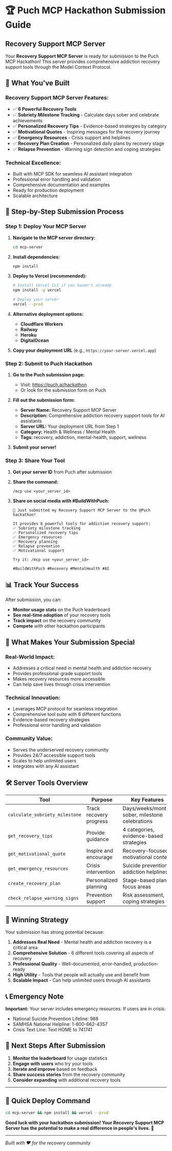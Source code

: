 # 🏆 Puch MCP Hackathon Submission Guide

## Recovery Support MCP Server

Your **Recovery Support MCP Server** is ready for submission to the Puch MCP Hackathon! This server provides comprehensive addiction recovery support tools through the Model Context Protocol.

## 🎯 What You've Built

### **Recovery Support MCP Server Features:**
- ✅ **6 Powerful Recovery Tools**
- ✅ **Sobriety Milestone Tracking** - Calculate days sober and celebrate achievements
- ✅ **Personalized Recovery Tips** - Evidence-based strategies by category
- ✅ **Motivational Quotes** - Inspiring messages for the recovery journey
- ✅ **Emergency Resources** - Crisis support and helplines
- ✅ **Recovery Plan Creation** - Personalized daily plans by recovery stage
- ✅ **Relapse Prevention** - Warning sign detection and coping strategies

### **Technical Excellence:**
- Built with MCP SDK for seamless AI assistant integration
- Professional error handling and validation
- Comprehensive documentation and examples
- Ready for production deployment
- Scalable architecture

## 🚀 Step-by-Step Submission Process

### **Step 1: Deploy Your MCP Server**

1. **Navigate to the MCP server directory:**
   ```bash
   cd mcp-server
   ```

2. **Install dependencies:**
   ```bash
   npm install
   ```

3. **Deploy to Vercel (recommended):**
   ```bash
   # Install Vercel CLI if you haven't already
   npm install -g vercel
   
   # Deploy your server
   vercel --prod
   ```

4. **Alternative deployment options:**
   - **Cloudflare Workers**
   - **Railway**
   - **Heroku**
   - **DigitalOcean**

5. **Copy your deployment URL** (e.g., `https://your-server.vercel.app`)

### **Step 2: Submit to Puch Hackathon**

1. **Go to the Puch submission page:**
   - Visit: https://puch.ai/hackathon
   - Or look for the submission form on Puch

2. **Fill out the submission form:**
   - **Server Name:** Recovery Support MCP Server
   - **Description:** Comprehensive addiction recovery support tools for AI assistants
   - **Server URL:** Your deployment URL from Step 1
   - **Category:** Health & Wellness / Mental Health
   - **Tags:** recovery, addiction, mental-health, support, wellness

3. **Submit your server!**

### **Step 3: Share Your Tool**

1. **Get your server ID** from Puch after submission

2. **Share the command:**
   ```
   /mcp use <your_server_id>
   ```

3. **Share on social media with #BuildWithPuch:**
   ```
   🌟 Just submitted my Recovery Support MCP Server to the @Puch hackathon! 

   It provides 6 powerful tools for addiction recovery support:
   ✅ Sobriety milestone tracking
   ✅ Personalized recovery tips  
   ✅ Emergency resources
   ✅ Recovery planning
   ✅ Relapse prevention
   ✅ Motivational support

   Try it: /mcp use <your_server_id>

   #BuildWithPuch #Recovery #MentalHealth #AI
   ```

## 📊 Track Your Success

After submission, you can:
- **Monitor usage stats** on the Puch leaderboard
- **See real-time adoption** of your recovery tools
- **Track impact** on the recovery community
- **Compete** with other hackathon participants

## 🎉 What Makes Your Submission Special

### **Real-World Impact:**
- Addresses a critical need in mental health and addiction recovery
- Provides professional-grade support tools
- Makes recovery resources more accessible
- Can help save lives through crisis intervention

### **Technical Innovation:**
- Leverages MCP protocol for seamless integration
- Comprehensive tool suite with 6 different functions
- Evidence-based recovery strategies
- Professional error handling and validation

### **Community Value:**
- Serves the underserved recovery community
- Provides 24/7 accessible support tools
- Scales to help unlimited users
- Integrates with any AI assistant

## 🛠️ Server Tools Overview

| Tool | Purpose | Key Features |
|------|---------|--------------|
| `calculate_sobriety_milestone` | Track recovery progress | Days/weeks/months sober, milestone celebrations |
| `get_recovery_tips` | Provide guidance | 4 categories, evidence-based strategies |
| `get_motivational_quote` | Inspire and encourage | Recovery-focused motivational content |
| `get_emergency_resources` | Crisis intervention | Suicide prevention, addiction helplines |
| `create_recovery_plan` | Personalized planning | Stage-based plans, focus areas |
| `check_relapse_warning_signs` | Prevention support | Risk assessment, coping strategies |

## 🏅 Winning Strategy

Your submission has strong potential because:

1. **Addresses Real Need** - Mental health and addiction recovery is a critical area
2. **Comprehensive Solution** - 6 different tools covering all aspects of recovery
3. **Professional Quality** - Well-documented, error-handled, production-ready
4. **High Utility** - Tools that people will actually use and benefit from
5. **Scalable Impact** - Can help unlimited users through AI assistants

## 📞 Emergency Note

**Important:** Your server includes emergency resources. If users are in crisis:
- National Suicide Prevention Lifeline: 988
- SAMHSA National Helpline: 1-800-662-4357
- Crisis Text Line: Text HOME to 741741

## 🎯 Next Steps After Submission

1. **Monitor the leaderboard** for usage statistics
2. **Engage with users** who try your tools
3. **Iterate and improve** based on feedback
4. **Share success stories** from the recovery community
5. **Consider expanding** with additional recovery tools

---

## 🚀 Quick Deploy Command

```bash
cd mcp-server && npm install && vercel --prod
```

**Good luck with your hackathon submission! Your Recovery Support MCP Server has the potential to make a real difference in people's lives. 🌟**

---

*Built with ❤️ for the recovery community*
